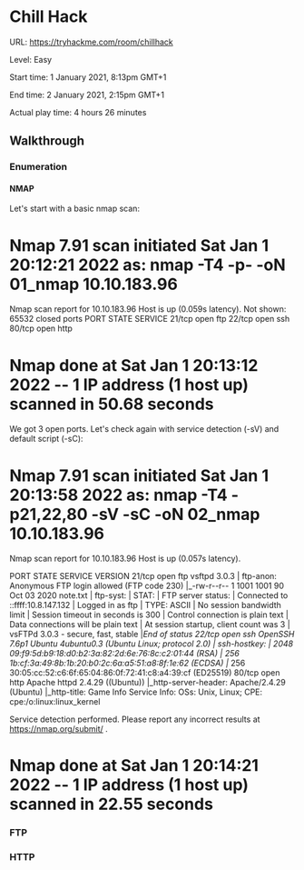 # Chill Hack

URL: https://tryhackme.com/room/chillhack



Level: Easy



Start time: 1 January 2021, 8:13pm GMT+1


End time: 2 January 2021, 2:15pm GMT+1


Actual play time: 4 hours 26 minutes


## Walkthrough

### Enumeration


#### NMAP


Let's start with a basic nmap scan:


# Nmap 7.91 scan initiated Sat Jan  1 20:12:21 2022 as: nmap -T4 -p- -oN 01_nmap 10.10.183.96
Nmap scan report for 10.10.183.96
Host is up (0.059s latency).
Not shown: 65532 closed ports
PORT   STATE SERVICE
21/tcp open  ftp
22/tcp open  ssh
80/tcp open  http

# Nmap done at Sat Jan  1 20:13:12 2022 -- 1 IP address (1 host up) scanned in 50.68 seconds

We got 3 open ports. Let's check again with service detection (-sV) and default script (-sC):


# Nmap 7.91 scan initiated Sat Jan  1 20:13:58 2022 as: nmap -T4 -p21,22,80 -sV -sC -oN 02_nmap 10.10.183.96
Nmap scan report for 10.10.183.96
Host is up (0.057s latency).

PORT   STATE SERVICE VERSION
21/tcp open  ftp     vsftpd 3.0.3
| ftp-anon: Anonymous FTP login allowed (FTP code 230)
|_-rw-r--r--    1 1001     1001           90 Oct 03  2020 note.txt
| ftp-syst:
|   STAT:
| FTP server status:
|      Connected to ::ffff:10.8.147.132
|      Logged in as ftp
|      TYPE: ASCII
|      No session bandwidth limit
|      Session timeout in seconds is 300
|      Control connection is plain text
|      Data connections will be plain text
|      At session startup, client count was 3
|      vsFTPd 3.0.3 - secure, fast, stable
|_End of status
22/tcp open  ssh     OpenSSH 7.6p1 Ubuntu 4ubuntu0.3 (Ubuntu Linux; protocol 2.0)
| ssh-hostkey:
|   2048 09:f9:5d:b9:18:d0:b2:3a:82:2d:6e:76:8c:c2:01:44 (RSA)
|   256 1b:cf:3a:49:8b:1b:20:b0:2c:6a:a5:51:a8:8f:1e:62 (ECDSA)
|_  256 30:05:cc:52:c6:6f:65:04:86:0f:72:41:c8:a4:39:cf (ED25519)
80/tcp open  http    Apache httpd 2.4.29 ((Ubuntu))
|_http-server-header: Apache/2.4.29 (Ubuntu)
|_http-title: Game Info
Service Info: OSs: Unix, Linux; CPE: cpe:/o:linux:linux_kernel

Service detection performed. Please report any incorrect results at https://nmap.org/submit/ .
# Nmap done at Sat Jan  1 20:14:21 2022 -- 1 IP address (1 host up) scanned in 22.55 seconds







### FTP


### HTTP


